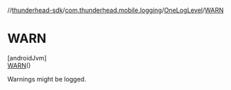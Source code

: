 //[thunderhead-sdk](../../../../index.md)/[com.thunderhead.mobile.logging](../../index.md)/[OneLogLevel](../index.md)/[WARN](index.md)

# WARN

[androidJvm]\
[WARN](index.md)()

Warnings might be logged.
